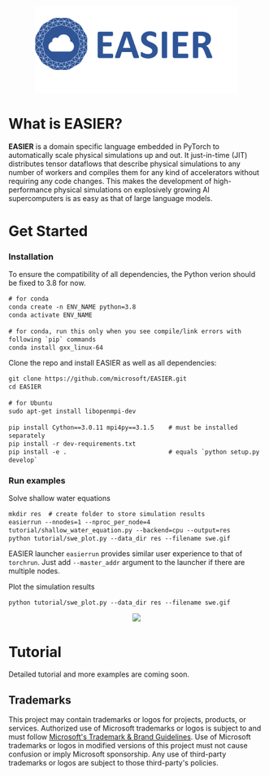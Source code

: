 <div align="center">
  <img width="400px" src="tutorial/logo.png"/>
</div>

# What is EASIER?

**EASIER** is a domain specific language embedded in PyTorch to automatically scale physical simulations up and out.
It just-in-time (JIT) distributes tensor dataflows that describe physical simulations to any number of workers and compiles them for any kind of accelerators without requiring any code changes.
This makes the development of high-performance physical simulations on explosively growing AI supercomputers is as easy as that of large language models.

# Get Started

### Installation

To ensure the compatibility of all dependencies, the Python verion should be fixed to 3.8 for now.

```shell
# for conda
conda create -n ENV_NAME python=3.8
conda activate ENV_NAME

# for conda, run this only when you see compile/link errors with following `pip` commands
conda install gxx_linux-64
```

Clone the repo and install EASIER as well as all dependencies:

```shell
git clone https://github.com/microsoft/EASIER.git
cd EASIER

# for Ubuntu
sudo apt-get install libopenmpi-dev

pip install Cython==3.0.11 mpi4py==3.1.5    # must be installed separately
pip install -r dev-requirements.txt
pip install -e .                            # equals `python setup.py develop`
```

### Run examples

Solve shallow water equations

```shell
mkdir res  # create folder to store simulation results
easierrun --nnodes=1 --nproc_per_node=4 tutorial/shallow_water_equation.py --backend=cpu --output=res
python tutorial/swe_plot.py --data_dir res --filename swe.gif
```

EASIER launcher `easierrun` provides similar user experience to that of `torchrun`.
Just add `--master_addr` argument to the launcher if there are multiple nodes.

Plot the simulation results

```shell
python tutorial/swe_plot.py --data_dir res --filename swe.gif
```

<div align="center">
  <img width="500px" src="tutorial/swe.gif"/>
</div>

# Tutorial
Detailed tutorial and more examples are coming soon.

## Trademarks

This project may contain trademarks or logos for projects, products, or services. Authorized use of Microsoft
trademarks or logos is subject to and must follow
[Microsoft's Trademark & Brand Guidelines](https://www.microsoft.com/legal/intellectualproperty/trademarks/usage/general).
Use of Microsoft trademarks or logos in modified versions of this project must not cause confusion or imply Microsoft sponsorship.
Any use of third-party trademarks or logos are subject to those third-party's policies.
